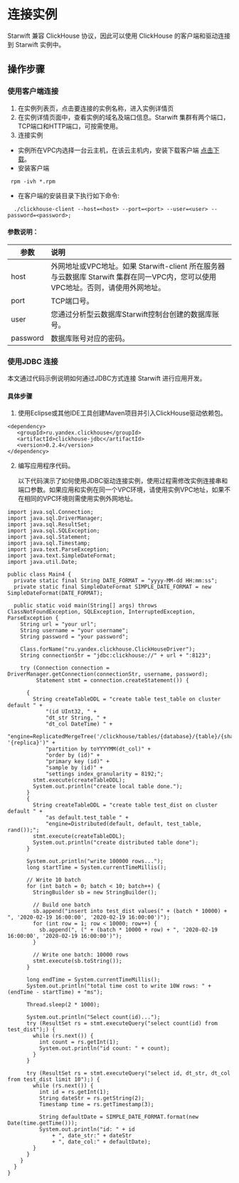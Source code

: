 # 连接实例
Starwift 兼容 ClickHouse 协议，因此可以使用 ClickHouse 的客户端和驱动连接到 Starwift 实例中。

## 操作步骤
### 使用客户端连接
1. 在实例列表页，点击要连接的实例名称，进入实例详情页
2. 在实例详情页面中，查看实例的域名及端口信息。Starwift 集群有两个端口，TCP端口和HTTP端口，可按需使用。
3. 连接实例
  - 实例所在VPC内选择一台云主机，在该云主机内，安装下载客户端 [点击下载](https://repo.yandex.ru/clickhouse/rpm/stable/x86_64/)。
  - 安装客户端
```
 rpm -ivh *.rpm
```
- 在客户端的安装目录下执行如下命令:
 ```
   ./clickhouse-client --host=<host> --port=<port> --user=<user> --password=<password>; 
 ```

####     参数说明：

| 参数     | 说明                                                         |
| -------- | :----------------------------------------------------------- |
| host     | 外网地址或VPC地址。如果 Starwift-client 所在服务器与云数据库 Starwift 集群在同一VPC内，您可以使用VPC地址。否则，请使用外网地址。 |
| port     | TCP端口号。                                                  |
| user     | 您通过分析型云数据库Starwift控制台创建的数据库账号。       |
| password | 数据库账号对应的密码。                                       |


### 使用JDBC 连接
本文通过代码示例说明如何通过JDBC方式连接 Starwift 进行应用开发。

#### 具体步骤
1. 使用Eclipse或其他IDE工具创建Maven项目并引入ClickHouse驱动依赖包。

```
<dependency>
   <groupId>ru.yandex.clickhouse</groupId>
   <artifactId>clickhouse-jdbc</artifactId>
   <version>0.2.4</version>
</dependency>
```

2. 编写应用程序代码。

   以下代码演示了如何使用JDBC驱动连接实例，使用过程需修改实例连接串和端口参数。如果应用和实例在同一个VPC环境，请使用实例VPC地址，如果不在相同的VPC环境则需使用实例外网地址。

```
import java.sql.Connection;
import java.sql.DriverManager;
import java.sql.ResultSet;
import java.sql.SQLException;
import java.sql.Statement;
import java.sql.Timestamp;
import java.text.ParseException;
import java.text.SimpleDateFormat;
import java.util.Date;

public class Main4 {
  private static final String DATE_FORMAT = "yyyy-MM-dd HH:mm:ss";
  private static final SimpleDateFormat SIMPLE_DATE_FORMAT = new SimpleDateFormat(DATE_FORMAT);

  public static void main(String[] args) throws ClassNotFoundException, SQLException, InterruptedException, ParseException {
    String url = "your url";
    String username = "your username";
    String password = "your password";

    Class.forName("ru.yandex.clickhouse.ClickHouseDriver");
    String connectionStr = "jdbc:clickhouse://" + url + ":8123";

    try (Connection connection = DriverManager.getConnection(connectionStr, username, password);
         Statement stmt = connection.createStatement()) {

      {
        String createTableDDL = "create table test_table on cluster default " +
            "(id UInt32, " +
            "dt_str String, " +
            "dt_col DateTime) " +
            "engine=ReplicatedMergeTree('/clickhouse/tables/{database}/{table}/{shard}', '{replica}')" +
            "partition by toYYYYMM(dt_col)" +
            "order by (id)" +
            "primary key (id)" +
            "sample by (id)" +
            "settings index_granularity = 8192;";
        stmt.execute(createTableDDL);
        System.out.println("create local table done.");
      }
      {
        String createTableDDL = "create table test_dist on cluster default " +
            "as default.test_table " +
            "engine=Distributed(default, default, test_table, rand());";
        stmt.execute(createTableDDL);
        System.out.println("create distributed table done");
      }

      System.out.println("write 100000 rows...");
      long startTime = System.currentTimeMillis();

      // Write 10 batch
      for (int batch = 0; batch < 10; batch++) {
        StringBuilder sb = new StringBuilder();

        // Build one batch
        sb.append("insert into test_dist values(" + (batch * 10000) + ", '2020-02-19 16:00:00', '2020-02-19 16:00:00')");
        for (int row = 1; row < 10000; row++) {
          sb.append(", (" + (batch * 10000 + row) + ", '2020-02-19 16:00:00', '2020-02-19 16:00:00')");
        }

        // Write one batch: 10000 rows
        stmt.execute(sb.toString());
      }

      long endTime = System.currentTimeMillis();
      System.out.println("total time cost to write 10W rows: " + (endTime - startTime) + "ms");

      Thread.sleep(2 * 1000);

      System.out.println("Select count(id)...");
      try (ResultSet rs = stmt.executeQuery("select count(id) from test_dist");) {
        while (rs.next()) {
          int count = rs.getInt(1);
          System.out.println("id count: " + count);
        }
      }

      try (ResultSet rs = stmt.executeQuery("select id, dt_str, dt_col from test_dist limit 10");) {
        while (rs.next()) {
          int id = rs.getInt(1);
          String dateStr = rs.getString(2);
          Timestamp time = rs.getTimestamp(3);

          String defaultDate = SIMPLE_DATE_FORMAT.format(new Date(time.getTime()));
          System.out.println("id: " + id
              + ", date_str:" + dateStr
              + ", date_col:" + defaultDate);
        }
      }
    }
  }
}
```
